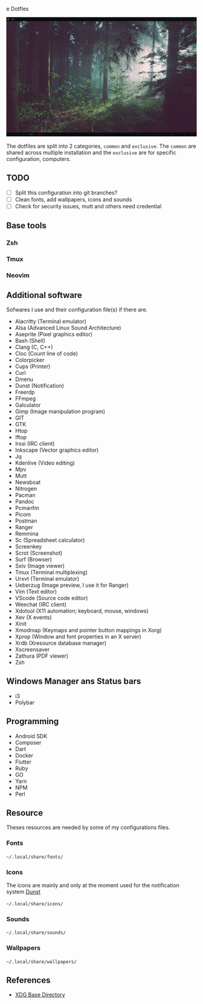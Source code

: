 e Dotfles

![Screenshot](./screenshot_08-04-21-17:35:54.png)

The dotfiles are split into 2 categories, `common` and `exclusive`. The
`common` are shared across multiple installation and the `exclusive` are for
specific configuration, computers.

## TODO

- [ ] Split this configuration into git branches? 
- [ ] Clean fonts, add wallpapers, icons and sounds
- [ ] Check for security issues, mutt and others need credential

## Base tools

### Zsh

### Tmux

### Neovim

## Additional software

Sofwares I use and their configuration file(s) if there are.

- Alacritty (Terminal emulator)
- Alsa (Advanced Linux Sound Architecture)
- Aseprite (Pixel graphics editor)
- Bash (Shell)
- Clang (C, C++)
- Cloc (Count line of code)
- Colorpicker
- Cups (Printer)
- Curl
- Dmenu
- Dunst (Notification)
- Freerdp
- FFmpeg
- Galculator
- Gimp (Image manipulation program)
- GIT
- GTK
- Htop
- Iftop
- Irssi (IRC client)
- Inkscape (Vector graphics editor)
- Jq
- Kdenlive (Video editing)
- Mpv
- Mutt
- Newsboat
- Nitrogen
- Pacman
- Pandoc
- Pcmanfm
- Picom
- Postman
- Ranger
- Remmina
- Sc (Spreadsheet calculator)
- Screenkey
- Scrot (Screenshot)
- Surf (Browser)
- Sxiv (Image viewer)
- Tmux (Terminal multiplexing)
- Urxvt (Terminal emulator)
- Ueberzug (Image preview, I use it for Ranger)
- Vim (Text editor)
- VScode (Source code editor)
- Weechat (IRC client)
- Xdotool (X11 automation; keyboard, mouse, windows)
- Xev (X events)
- Xinit
- Xmodmap (Keymaps and pointer button mappings in Xorg)
- Xprop (Window and font properties in an X server)
- Xrdb (Xresource database manager)
- Xscreensaver
- Zathura (PDF viewer)
- Zsh 

## Windows Manager ans Status bars

- i3
- Polybar

## Programming

- Android SDK
- Composer
- Dart
- Docker
- Flutter
- Ruby
- GO
- Yarn
- NPM
- Perl

## Resource

Theses resources are needed by some of my configurations files.

### Fonts

`~/.local/share/fonts/`

### Icons

The icons are mainly and only at the moment used for the notification system
[Dunst](https://github.com/dunst-project/dunst)

`~/.local/share/icons/`

### Sounds

`~/.local/share/sounds/`

### Wallpapers

`~/.local/share/wallpapers/`

## References

- [XDG Base Directory](https://wiki.archlinux.org/title/XDG_Base_Directory)
